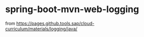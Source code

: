# spring-boot-mvn-web-logging
from https://pages.github.tools.sap/cloud-curriculum/materials/logging/java/
